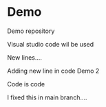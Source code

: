 # Demo

Demo repository

Visual studio code wil be used

New lines....


Adding new line in code
Demo 2

Code is code

I fixed this in main branch....

